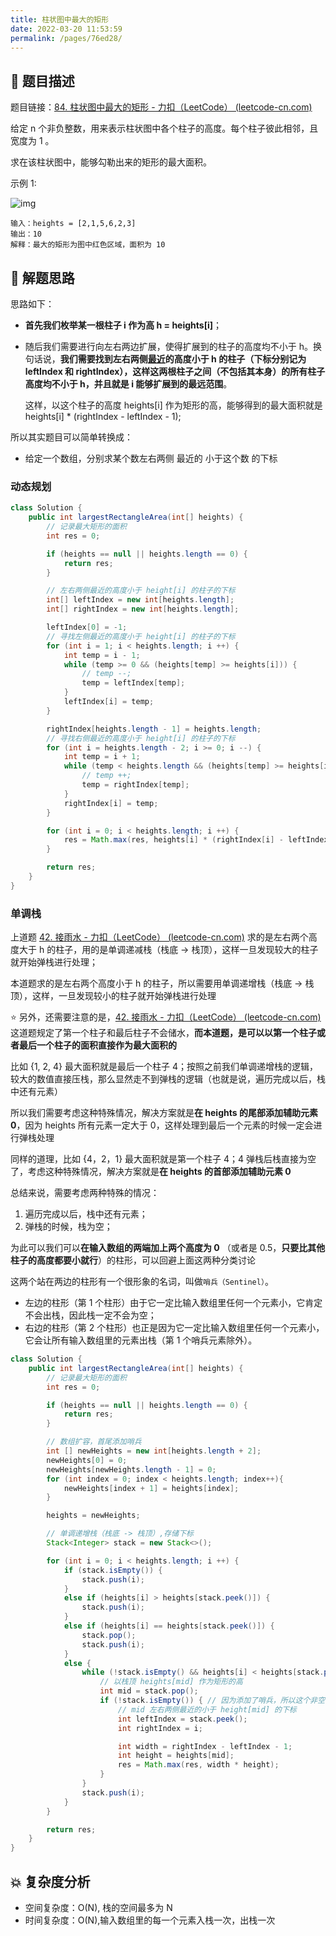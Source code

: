 ```yaml
---
title: 柱状图中最大的矩形
date: 2022-03-20 11:53:59
permalink: /pages/76ed28/
---
```


## 📃 题目描述

题目链接：[84. 柱状图中最大的矩形 - 力扣（LeetCode） (leetcode-cn.com)](https://leetcode-cn.com/problems/largest-rectangle-in-histogram/)

给定 n 个非负整数，用来表示柱状图中各个柱子的高度。每个柱子彼此相邻，且宽度为 1 。

求在该柱状图中，能够勾勒出来的矩形的最大面积。

示例 1:

![img](https://assets.leetcode.com/uploads/2021/01/04/histogram.jpg)

```
输入：heights = [2,1,5,6,2,3]
输出：10
解释：最大的矩形为图中红色区域，面积为 10
```

## 🔔 解题思路

思路如下：

- **首先我们枚举某一根柱子 i 作为高 h = heights[i]**；

- 随后我们需要进行向左右两边扩展，使得扩展到的柱子的高度均不小于 h。换句话说，**我们需要找到左右两侧<u>最近</u>的高度小于 h 的柱子（下标分别记为 leftIndex 和 rightIndex），这样这两根柱子之间（不包括其本身）的所有柱子高度均不小于 h，并且就是 i 能够扩展到的最远范围**。

  这样，以这个柱子的高度 heights[i] 作为矩形的高，能够得到的最大面积就是 heights[i] * (rightIndex - leftIndex - 1); 

所以其实题目可以简单转换成：

- 给定一个数组，分别求某个数左右两侧 最近的 小于这个数 的下标

### 动态规划

```java
class Solution {
    public int largestRectangleArea(int[] heights) {
        // 记录最大矩形的面积
        int res = 0;

        if (heights == null || heights.length == 0) {
            return res;
        }

        // 左右两侧最近的高度小于 height[i] 的柱子的下标
        int[] leftIndex = new int[heights.length];
        int[] rightIndex = new int[heights.length];

        leftIndex[0] = -1;
        // 寻找左侧最近的高度小于 height[i] 的柱子的下标
        for (int i = 1; i < heights.length; i ++) {
            int temp = i - 1;
            while (temp >= 0 && (heights[temp] >= heights[i])) {
                // temp --;
                temp = leftIndex[temp];
            }
            leftIndex[i] = temp;
        }

        rightIndex[heights.length - 1] = heights.length;
        // 寻找右侧最近的高度小于 height[i] 的柱子的下标
        for (int i = heights.length - 2; i >= 0; i --) {
            int temp = i + 1;
            while (temp < heights.length && (heights[temp] >= heights[i])) {
                // temp ++;
                temp = rightIndex[temp];
            }
            rightIndex[i] = temp;
        }

        for (int i = 0; i < heights.length; i ++) {
            res = Math.max(res, heights[i] * (rightIndex[i] - leftIndex[i] - 1));
        }

        return res;
    }
}
```

### 单调栈

上道题 [42. 接雨水 - 力扣（LeetCode） (leetcode-cn.com)](https://leetcode-cn.com/problems/trapping-rain-water/) 求的是左右两个高度大于 h 的柱子，用的是单调递减栈（栈底 -> 栈顶），这样一旦发现较大的柱子就开始弹栈进行处理；

本道题求的是左右两个高度小于 h 的柱子，所以需要用单调递增栈（栈底 -> 栈顶），这样，一旦发现较小的柱子就开始弹栈进行处理

⭐ 另外，还需要注意的是，[42. 接雨水 - 力扣（LeetCode） (leetcode-cn.com)](https://leetcode-cn.com/problems/trapping-rain-water/) 这道题规定了第一个柱子和最后柱子不会储水，**而本道题，是可以以第一个柱子或者最后一个柱子的面积直接作为最大面积的**

比如 {1, 2, 4} 最大面积就是最后一个柱子 4；按照之前我们单调递增栈的逻辑，较大的数值直接压栈，那么显然走不到弹栈的逻辑（也就是说，遍历完成以后，栈中还有元素）

所以我们需要考虑这种特殊情况，解决方案就是**在 heights 的尾部添加辅助元素 0**，因为 heights 所有元素一定大于 0，这样处理到最后一个元素的时候一定会进行弹栈处理

同样的道理，比如 {4，2，1} 最大面积就是第一个柱子 4；4 弹栈后栈直接为空了，考虑这种特殊情况，解决方案就是**在 heights 的首部添加辅助元素 0**



总结来说，需要考虑两种特殊的情况：

1. 遍历完成以后，栈中还有元素；
2. 弹栈的时候，栈为空；

为此可以我们可以**在输入数组的两端加上两个高度为 0** （或者是 0.5，**只要比其他柱子的高度都要小就行**）的柱形，可以回避上面这两种分类讨论

这两个站在两边的柱形有一个很形象的名词，叫做`哨兵（Sentinel）`。

- 左边的柱形（第 1 个柱形）由于它一定比输入数组里任何一个元素小，它肯定不会出栈，因此栈一定不会为空；
- 右边的柱形（第 2 个柱形）也正是因为它一定比输入数组里任何一个元素小，它会让所有输入数组里的元素出栈（第 1 个哨兵元素除外）。


```java
class Solution {
    public int largestRectangleArea(int[] heights) {
        // 记录最大矩形的面积
        int res = 0;

        if (heights == null || heights.length == 0) {
            return res;
        }

        // 数组扩容，首尾添加哨兵
        int [] newHeights = new int[heights.length + 2];
        newHeights[0] = 0;
        newHeights[newHeights.length - 1] = 0;
        for (int index = 0; index < heights.length; index++){
            newHeights[index + 1] = heights[index];
        }

        heights = newHeights;

        // 单调递增栈（栈底 -> 栈顶）,存储下标
        Stack<Integer> stack = new Stack<>();

        for (int i = 0; i < heights.length; i ++) {
            if (stack.isEmpty()) {
                stack.push(i);
            }
            else if (heights[i] > heights[stack.peek()]) {
                stack.push(i);
            }
            else if (heights[i] == heights[stack.peek()]) {
                stack.pop();
                stack.push(i);
            }
            else {
                while (!stack.isEmpty() && heights[i] < heights[stack.peek()]) {
                    // 以栈顶 heights[mid] 作为矩形的高
                    int mid = stack.pop();
                    if (!stack.isEmpty()) { // 因为添加了哨兵，所以这个非空判断其实可以省略掉
                        // mid 左右两侧最近的小于 height[mid] 的下标
                        int leftIndex = stack.peek();
                        int rightIndex = i;

                        int width = rightIndex - leftIndex - 1;
                        int height = heights[mid];
                        res = Math.max(res, width * height);
                    }
                }
                stack.push(i);
            }
        }

        return res;
    }
}
```

## 💥 复杂度分析

- 空间复杂度：O(N), 栈的空间最多为 N
- 时间复杂度：O(N),输入数组里的每一个元素入栈一次，出栈一次

